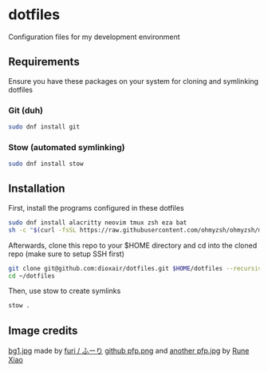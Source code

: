 # dotfiles

Configuration files for my development environment

## Requirements
Ensure you have these packages on your system for cloning and symlinking dotfiles

### Git (duh)

```bash
sudo dnf install git
```

### Stow (automated symlinking)

```bash
sudo dnf install stow
```

## Installation

First, install the programs configured in these dotfiles

```bash
sudo dnf install alacritty neovim tmux zsh eza bat
sh -c "$(curl -fsSL https://raw.githubusercontent.com/ohmyzsh/ohmyzsh/master/tools/install.sh)" && rm -rf ~/.oh-my-zsh # Oh My Zsh
```

Afterwards, clone this repo to your $HOME directory and cd into the cloned repo (make sure to setup SSH first)

```bash
git clone git@github.com:dioxair/dotfiles.git $HOME/dotfiles --recursive
cd ~/dotfiles
```

Then, use stow to create symlinks

```bash
stow .
```

## Image credits
[bg1.jpg](https://www.pixiv.net/en/artworks/115001263) made by [furi / ふーり](https://www.pixiv.net/en/users/41736171)
[github pfp.png](https://www.pixiv.net/en/artworks/113901165) and [another pfp.jpg](https://www.pixiv.net/en/artworks/113658699) by [Rune Xiao](https://www.pixiv.net/en/users/44473246)
